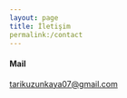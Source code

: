 ```yaml
---
layout: page
title: İletişim
permalink:/contact
---
```

<h4>Mail</h4>
<a href="mailto:tarikuzunkaya07@gmail.com">tarikuzunkaya07@gmail.com</a>
